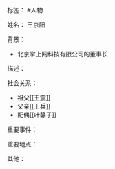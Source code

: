 标签： #人物

姓名：
王京阳

背景：
- 北京掌上网科技有限公司的董事长

描述：

社会关系：
- 祖父[[王震]]
- 父亲[[王兵]]
- 配偶[[叶静子]]

重要事件：

重要地点：

其他：
